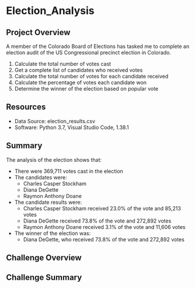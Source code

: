 # Election_Analysis
## Project Overview
A member of the Colorado Board of Elections has tasked me to complete an election audit of the US Congressional precinct election in Colorado.

1. Calculate the total number of votes cast
2. Get a complete list of candidates who received votes
3. Calculate the total number of votes for each candidate received
4. Calculate the percentage of votes each candidate won
5. Determine the winner of the election based on popular vote

## Resources

- Data Source: election_results.csv
- Software: Python 3.7, Visual Studio Code, 1.38.1

## Summary

The analysis of the election shows that:
- There were 369,711 votes cast in the election
- The candidates were:
  - Charles Casper Stockham
  - Diana DeGette
  - Raymon Anthony Doane
- The candidate results were:
  - Charles Casper Stockham received 23.0% of the vote and 85,213 votes
  - Diana DeGette received 73.8% of the vote and 272,892 votes
  - Raymon Anthony Doane received 3.1% of the vote and 11,606 votes
- The winner of the election was:
  - Diana DeGette, who received 73.8% of the vote and 272,892 votes

## Challenge Overview

## Challenge Summary
